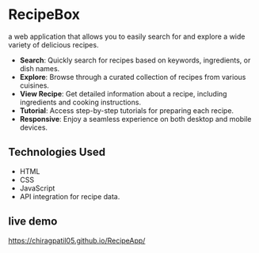 # RecipeBox
 a web application that allows you to easily search for and explore a wide variety of delicious recipes.

- **Search**: Quickly search for recipes based on keywords, ingredients, or dish names.
- **Explore**: Browse through a curated collection of recipes from various cuisines.
- **View Recipe**: Get detailed information about a recipe, including ingredients and cooking instructions.
- **Tutorial**: Access step-by-step tutorials for preparing each recipe.
- **Responsive**: Enjoy a seamless experience on both desktop and mobile devices.


## Technologies Used

- HTML
- CSS
- JavaScript
- API integration for recipe data.

## live demo 
https://chiragpatil05.github.io/RecipeApp/

